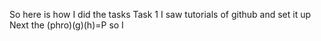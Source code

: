 So here is how I did the tasks
Task 1
I saw tutorials of github and set it up
Next the (phro)(g)(h)=P so I
